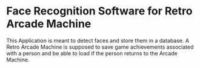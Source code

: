 # Face Recognition Software for Retro Arcade Machine

This Application is meant to detect faces and store them in a database. A Retro Arcade Machine is supposed to save game achievements associated with a person and be able to load if the person returns to the Arcade Machine.